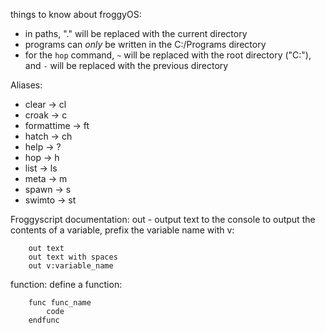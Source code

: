 things to know about froggyOS:
 * in paths, "." will be replaced with the current directory
 * programs can *only* be written in the C:/Programs directory
 * for the `hop` command, `~` will be replaced with the root directory ("C:"), and `-` will be replaced with the previous directory

Aliases:
 * clear -> cl
 * croak -> c
 * formattime -> ft
 * hatch -> ch
 * help -> ?
 * hop -> h
 * list -> ls
 * meta -> m
 * spawn -> s
 * swimto -> st

Froggyscript documentation:
out - output text to the console
to output the contents of a variable, prefix the variable name with v:
```
    out text
    out text with spaces
    out v:variable_name
```

function:
    define a function:
```
    func func_name
        code
    endfunc
```